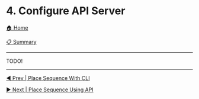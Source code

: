 # 4. Configure API Server

[🏠 Home](/README.md)

[📋 Summary](/docs/README.md)

---

TODO!

---

[◀️ Prev | Place Sequence With CLI](/docs/book/03-place-sequence-cli.md)

[▶️ Next | Place Sequence Using API](/docs/book/05-submit-placement-to-api.md)
